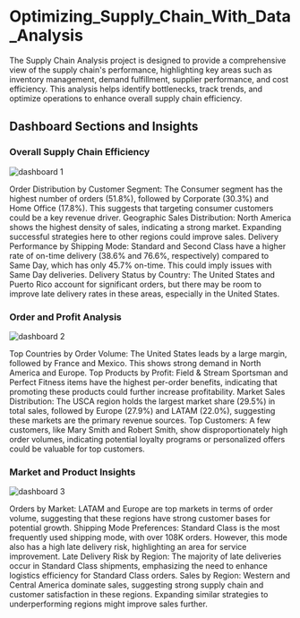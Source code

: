 # Optimizing_Supply_Chain_With_Data_Analysis

The Supply Chain Analysis project is designed to provide a comprehensive view of the supply chain's performance, highlighting key areas such as inventory management, demand fulfillment, supplier performance, and cost efficiency. This analysis helps identify bottlenecks, track trends, and optimize operations to enhance overall supply chain efficiency.

## Dashboard Sections and Insights
### Overall Supply Chain Efficiency

![dashboard 1](https://github.com/user-attachments/assets/e7ccd4ed-7d1c-4fa1-9b88-beb7b36df80b)


Order Distribution by Customer Segment: The Consumer segment has the highest number of orders (51.8%), followed by Corporate (30.3%) and Home Office (17.8%). This suggests that targeting consumer customers could be a key revenue driver.
Geographic Sales Distribution: North America shows the highest density of sales, indicating a strong market. Expanding successful strategies here to other regions could improve sales.
Delivery Performance by Shipping Mode: Standard and Second Class have a higher rate of on-time delivery (38.6% and 76.6%, respectively) compared to Same Day, which has only 45.7% on-time. This could imply issues with Same Day deliveries.
Delivery Status by Country: The United States and Puerto Rico account for significant orders, but there may be room to improve late delivery rates in these areas, especially in the United States.

### Order and Profit Analysis

![dashboard 2](https://github.com/user-attachments/assets/4a4b0ac8-f7e4-4470-b187-9e18c926a920)


Top Countries by Order Volume: The United States leads by a large margin, followed by France and Mexico. This shows strong demand in North America and Europe.
Top Products by Profit: Field & Stream Sportsman and Perfect Fitness items have the highest per-order benefits, indicating that promoting these products could further increase profitability.
Market Sales Distribution: The USCA region holds the largest market share (29.5%) in total sales, followed by Europe (27.9%) and LATAM (22.0%), suggesting these markets are the primary revenue sources.
Top Customers: A few customers, like Mary Smith and Robert Smith, show disproportionately high order volumes, indicating potential loyalty programs or personalized offers could be valuable for top customers.

### Market and Product Insights

![dashboard 3](https://github.com/user-attachments/assets/97546c0a-2828-43b0-8f25-8663b747e66b)


Orders by Market: LATAM and Europe are top markets in terms of order volume, suggesting that these regions have strong customer bases for potential growth.
Shipping Mode Preferences: Standard Class is the most frequently used shipping mode, with over 108K orders. However, this mode also has a high late delivery risk, highlighting an area for service improvement.
Late Delivery Risk by Region: The majority of late deliveries occur in Standard Class shipments, emphasizing the need to enhance logistics efficiency for Standard Class orders.
Sales by Region: Western and Central America dominate sales, suggesting strong supply chain and customer satisfaction in these regions. Expanding similar strategies to underperforming regions might improve sales further.
